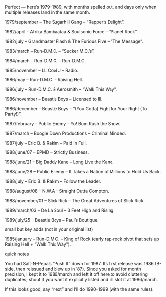 Perfect — here’s 1979–1989, with months spelled out, and days only when multiple releases land in the same month.

1979/september – The Sugarhill Gang – “Rapper’s Delight”. 

1982/april – Afrika Bambaataa & Soulsonic Force – “Planet Rock”. 

1982/july – Grandmaster Flash & The Furious Five – “The Message”. 

1983/march – Run-D.M.C. – “Sucker M.C.’s”. 

1984/march – Run-D.M.C. – Run-D.M.C. 

1985/november – LL Cool J – Radio. 

1986/may – Run-D.M.C. – Raising Hell. 

1986/july – Run-D.M.C. & Aerosmith – “Walk This Way”. 

1986/november – Beastie Boys – Licensed to Ill. 

1986/december – Beastie Boys – “(You Gotta) Fight for Your Right (To Party!)”. 

1987/february – Public Enemy – Yo! Bum Rush the Show. 

1987/march – Boogie Down Productions – Criminal Minded. 

1987/july – Eric B. & Rakim – Paid in Full. 

1988/june/07 – EPMD – Strictly Business. 

1988/june/21 – Big Daddy Kane – Long Live the Kane. 

1988/june/28 – Public Enemy – It Takes a Nation of Millions to Hold Us Back. 

1988/july – Eric B. & Rakim – Follow the Leader. 

1988/august/08 – N.W.A – Straight Outta Compton. 

1988/november/01 – Slick Rick – The Great Adventures of Slick Rick. 

1989/march/03 – De La Soul – 3 Feet High and Rising. 

1989/july/25 – Beastie Boys – Paul’s Boutique. 


small but key adds (not in your original list)

1985/january – Run-D.M.C. – King of Rock (early rap-rock pivot that sets up Raising Hell + “Walk This Way”). 


quick notes

You had Salt-N-Pepa’s “Push It” down for 1987. Its first release was 1986 (B-side, then reissued and blew up in ’87). Since you asked for month precision, I kept it to 1986/march and left it off here to avoid cluttering duplicates; shout if you want it explicitly listed and I’ll slot it at 1986/march. 


If this looks good, say “next” and I’ll do 1990–1999 (with the same rules).


